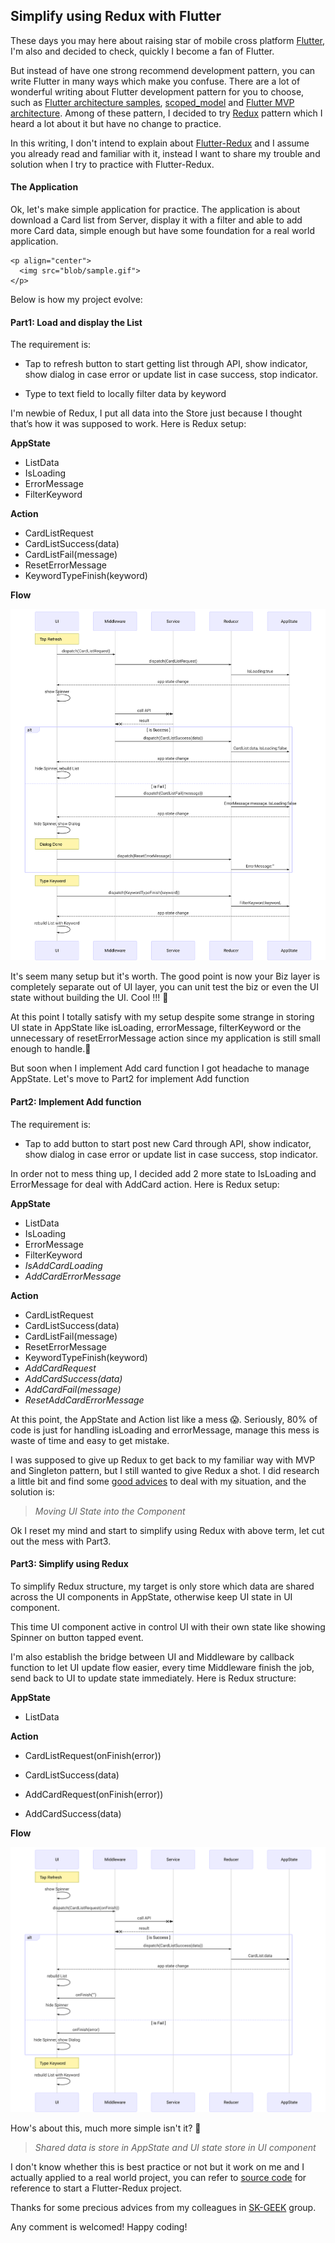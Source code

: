 ## Simplify using Redux with Flutter

These days you may here about raising star of mobile cross platform [Flutter](https://flutter.io), I'm also and decided to check, quickly I become a fan of Flutter. 

But instead of have one strong recommend development pattern, you can write Flutter in many ways which make you confuse. There are a lot of wonderful writing about Flutter development pattern for you to choose, such as [Flutter architecture samples](https://github.com/brianegan/flutter_architecture_samples), [scoped_model](https://pub.dartlang.org/packages/scoped_model) and [Flutter MVP architecture](https://medium.com/@develodroid/flutter-iv-mvp-architecture-e4a979d9f47e). Among of these pattern, I decided to try [Redux](https://pub.dartlang.org/packages/redux) pattern which I heard a lot about it but have no change to practice. 

In this writing, I don't intend to explain about [Flutter-Redux](https://pub.dartlang.org/packages/flutter_redux) and I assume you already read and familiar with it, instead I want to share my trouble and solution when I try to practice with Flutter-Redux.

#### The Application

Ok, let's make simple application for practice. The application is about download a Card list from Server, display it with a filter and able to add more Card data, simple enough but have some foundation for a real world application. 

```
<p align="center">
  <img src="blob/sample.gif">
</p>
```

Below is how my project evolve:

#### Part1: Load and display the List

The requirement is:

* Tap to refresh button to start getting list through API, show indicator, show dialog in case error or update list in case success, stop indicator.

*  Type to text field to locally filter data by keyword

I'm newbie of Redux, I put all data into the Store just because I thought that’s how it was supposed to work. Here is Redux setup:

**AppState**
* ListData
* IsLoading
* ErrorMessage
* FilterKeyword

**Action**
* CardListRequest
* CardListSuccess(data)
* CardListFail(message)
* ResetErrorMessage
* KeywordTypeFinish(keyword)

**Flow**

![part1](blob/part1.svg)

It's seem many setup but it's worth. The good point is now your Biz layer is completely separate out of UI layer, you can unit test the biz or even the UI state without building the UI. Cool !!! 🤗

At this point I totally satisfy with my setup despite some strange in storing UI state in AppState like isLoading, errorMessage, filterKeyword or the unnecessary of resetErrorMessage action since my application is still small enough to handle.🤪

But soon when I implement Add card function I got headache to manage AppState. Let's move to Part2 for implement Add function

#### Part2: Implement Add function

The requirement is:

* Tap to add button to start post new Card through API, show indicator, show dialog in case error or update list in case success, stop indicator.

In order not to mess thing up, I decided add 2 more state to IsLoading and ErrorMessage for deal with AddCard action. Here is Redux setup:

**AppState**

- ListData
- IsLoading
- ErrorMessage
- FilterKeyword
- *IsAddCardLoading*
- *AddCardErrorMessage*

**Action**

- CardListRequest
- CardListSuccess(data)
- CardListFail(message)
- ResetErrorMessage
- KeywordTypeFinish(keyword)
- *AddCardRequest*
- *AddCardSuccess(data)*
- *AddCardFail(message)*
- *ResetAddCardErrorMessage*

At this point, the AppState and Action list like a mess 😱. Seriously, 80% of code is just for handling isLoading and errorMessage, manage this mess is waste of time and easy to get mistake. 

I was supposed to give up Redux to get back to my familiar way with MVP and Singleton pattern, but I still wanted to give Redux a shot. I did research a little bit and find some [good advices](https://dev.bleacherreport.com/3-things-i-learned-about-working-with-data-in-redux-5fa0d5f89c8b) to deal with my situation, and the solution is: 

> *Moving UI State into the Component*

Ok I reset my mind and start to simplify using Redux with above term, let cut out the mess with Part3.

#### Part3: Simplify using Redux

To simplify Redux structure, my target is only store which data are shared across the UI components in AppState, otherwise keep UI state in UI component. 

This time UI component active in control UI with their own state like showing Spinner on button tapped event.

I'm also establish the bridge between UI and Middleware by callback function to let UI update flow easier, every time Middleware finish the job, send back to UI to update state immediately. Here is Redux structure:

**AppState**

- ListData

**Action**

- CardListRequest(onFinish(error))

- CardListSuccess(data)

- AddCardRequest(onFinish(error))

- AddCardSuccess(data)


**Flow**

![part3](blob/part3.svg)

How's about this, much more simple isn't it? 🤗

> *Shared data is store in AppState and UI state store in UI component*

I don't know whether this is best practice or not but it work on me and I actually applied to a real world project, you can refer to [source code](https://github.com/csnguyen-gmail/flutter_redux_architecture) for reference to start a Flutter-Redux project.

Thanks for some precious advices from my colleagues in [SK-GEEK](https://medium.com/sk-geek) group.

Any comment is welcomed! Happy coding!
